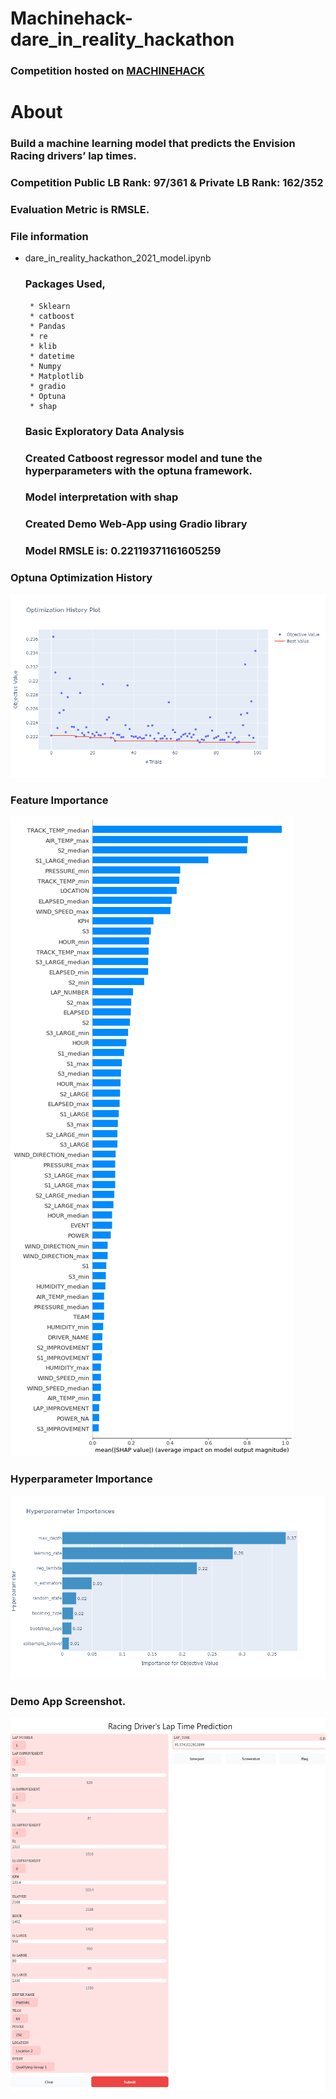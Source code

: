 # Machinehack-dare_in_reality_hackathon

### Competition hosted on <a href="https://machinehack.com/hackathons/dare_in_reality_hackathon/overview"> MACHINEHACK </a>

# About

### Build a machine learning model that predicts the Envision Racing drivers’ lap times.

### Competition Public LB Rank: 97/361   & Private LB Rank: 162/352

### Evaluation Metric is RMSLE.

### File information

 * dare_in_reality_hackathon_2021_model.ipynb
    ### Packages Used,
        * Sklearn
        * catboost
        * Pandas
        * re
        * klib
        * datetime
        * Numpy
        * Matplotlib
        * gradio
        * Optuna
        * shap
        
     ### Basic Exploratory Data Analysis
     ### Created Catboost regressor model and tune the hyperparameters with the optuna framework.
     ### Model interpretation with shap     
     ### Created Demo Web-App using Gradio library
     ### Model RMSLE is: 0.22119371161605259

### Optuna Optimization History

![Alt text](https://github.com/hariprasath-v/Machinehack-dare_in_reality_hackathon/blob/AnalyticsVidhya-ML-DS-Competition/Optuna%20Optimization%20Plot.png)


### Feature Importance     

![Alt text](https://github.com/hariprasath-v/Machinehack-dare_in_reality_hackathon/blob/AnalyticsVidhya-ML-DS-Competition/Feature%20Importance.png)


### Hyperparameter Importance

![Alt text](https://github.com/hariprasath-v/Machinehack-dare_in_reality_hackathon/blob/AnalyticsVidhya-ML-DS-Competition/Hyperparameter%20Importance.png)


### Demo App Screenshot.

![Alt text](https://github.com/hariprasath-v/Machinehack-dare_in_reality_hackathon/blob/AnalyticsVidhya-ML-DS-Competition/Model%20Demo%20App%20-%20Gradio%20UI.png)



    



